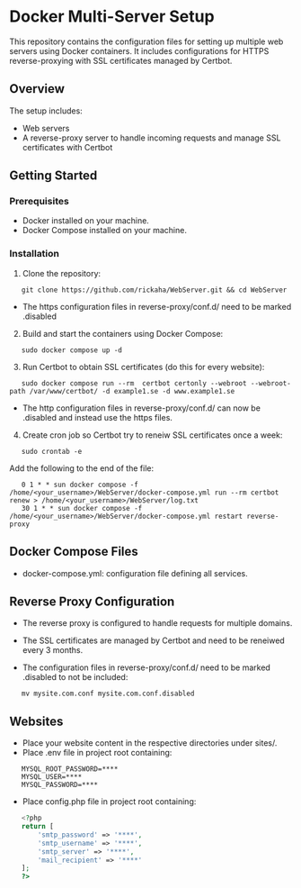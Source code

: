 # Docker Multi-Server Setup

This repository contains the configuration files for setting up multiple web servers using Docker containers. It includes configurations for HTTPS reverse-proxying with SSL
certificates managed by Certbot.

## Overview

The setup includes:
- Web servers
- A reverse-proxy server to handle incoming requests and manage SSL certificates with Certbot

## Getting Started

### Prerequisites

- Docker installed on your machine.
- Docker Compose installed on your machine.

### Installation

1. Clone the repository:
```
   git clone https://github.com/rickaha/WebServer.git && cd WebServer
```
- The https configuration files in reverse-proxy/conf.d/ need to be marked .disabled

2. Build and start the containers using Docker Compose:
```
   sudo docker compose up -d
```

3. Run Certbot to obtain SSL certificates (do this for every website):
```
   sudo docker compose run --rm  certbot certonly --webroot --webroot-path /var/www/certbot/ -d example1.se -d www.example1.se
```
- The http configuration files in reverse-proxy/conf.d/ can now be .disabled and instead use the https files.

4. Create cron job so Certbot try to reneiw SSL certificates once a week:
```
   sudo crontab -e
```
Add the following to the end of the file:

```
   0 1 * * sun docker compose -f /home/<your_username>/WebServer/docker-compose.yml run --rm certbot renew > /home/<your_username>/WebServer/log.txt
   30 1 * * sun docker compose -f /home/<your_username>/WebServer/docker-compose.yml restart reverse-proxy
```

## Docker Compose Files

- docker-compose.yml: configuration file defining all services.

## Reverse Proxy Configuration

- The reverse proxy is configured to handle requests for multiple domains. 

- The SSL certificates are managed by Certbot and need to be reneiwed every 3 months. 

- The configuration files in reverse-proxy/conf.d/ need to be marked .disabled to not be included:

```
   mv mysite.com.conf mysite.com.conf.disabled
```

## Websites

- Place your website content in the respective directories under sites/.
- Place .env file in project root containing: 

``` dotenv
   MYSQL_ROOT_PASSWORD=**** 
   MYSQL_USER=****
   MYSQL_PASSWORD=****
```
- Place config.php file in project root containing: 

``` php
   <?php
   return [
       'smtp_password' => '****',
       'smtp_username' => '****',
       'smtp_server' => '****',
       'mail_recipient' => '****'
   ];
   ?>
```

